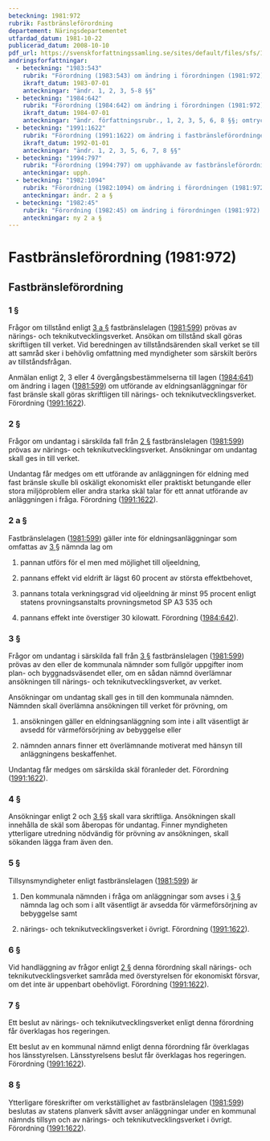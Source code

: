 ```yaml
---
beteckning: 1981:972
rubrik: Fastbränsleförordning
departement: Näringsdepartementet
utfardad_datum: 1981-10-22
publicerad_datum: 2008-10-10
pdf_url: https://svenskforfattningssamling.se/sites/default/files/sfs/1981-10/SFS1981-972.pdf
andringsforfattningar:
  - beteckning: "1983:543"
    rubrik: "Förordning (1983:543) om ändring i förordningen (1981:972) om utförande av eldningsanläggningar för fast bränsle"
    ikraft_datum: 1983-07-01
    anteckningar: "ändr. 1, 2, 3, 5-8 §§"
  - beteckning: "1984:642"
    rubrik: "Förordning (1984:642) om ändring i förordningen (1981:972) om utförande av eldningsanläggningar för fast bränsle"
    ikraft_datum: 1984-07-01
    anteckningar: "ändr. författningsrubr., 1, 2, 3, 5, 6, 8 §§; omtryck"
  - beteckning: "1991:1622"
    rubrik: "Förordning (1991:1622) om ändring i fastbränsleförordningen (1981:972)"
    ikraft_datum: 1992-01-01
    anteckningar: "ändr. 1, 2, 3, 5, 6, 7, 8 §§"
  - beteckning: "1994:797"
    rubrik: "Förordning (1994:797) om upphävande av fastbränsleförordningen (1981:972)"
    anteckningar: upph.
  - beteckning: "1982:1094"
    rubrik: "Förordning (1982:1094) om ändring i förordningen (1981:972) om utförande av eldningsanläggningar för fast bränsle"
    anteckningar: ändr. 2 a §
  - beteckning: "1982:45"
    rubrik: "Förordning (1982:45) om ändring i förordningen (1981:972) om utförande av eldningsanläggningar för fast bränsle"
    anteckningar: ny 2 a §
---
```


# Fastbränsleförordning (1981:972)

## Fastbränsleförordning

### 1 §

Frågor om tillstånd enligt [3 a §](#3a) fastbränslelagen ([1981:599](https://selex.se/eli/sfs/1981/599)) prövas av närings- och teknikutvecklingsverket. Ansökan om tillstånd skall göras skriftligen till verket. Vid beredningen av tillståndsärenden skall verket se till att samråd sker i behövlig omfattning med myndigheter som särskilt berörs av tillståndsfrågan.

Anmälan enligt 2, 3 eller 4 övergångsbestämmelserna till lagen ([1984:641](https://selex.se/eli/sfs/1984/641)) om ändring i lagen ([1981:599](https://selex.se/eli/sfs/1981/599)) om utförande av eldningsanläggningar för fast bränsle skall göras skriftligen till närings- och teknikutvecklingsverket. Förordning ([1991:1622](https://selex.se/eli/sfs/1991/1622)).

### 2 §

Frågor om undantag i särskilda fall från [2 §](#2) fastbränslelagen ([1981:599](https://selex.se/eli/sfs/1981/599)) prövas av närings- och teknikutvecklingsverket. Ansökningar om undantag skall ges in till verket.

Undantag får medges om ett utförande av anläggningen för eldning med fast bränsle skulle bli oskäligt ekonomiskt eller praktiskt betungande eller stora miljöproblem eller andra starka skäl talar för ett annat utförande av anläggningen i fråga. Förordning ([1991:1622](https://selex.se/eli/sfs/1991/1622)).

### 2 a §

Fastbränslelagen ([1981:599](https://selex.se/eli/sfs/1981/599)) gäller inte för eldningsanläggningar som omfattas av [3 §](#3) nämnda lag om

1. pannan utförs för el men med möjlighet till oljeeldning,

2. pannans effekt vid eldrift är lägst 60 procent av största effektbehovet,

3. pannans totala verkningsgrad vid oljeeldning är minst 95 procent enligt statens provningsanstalts provningsmetod SP A3 535 och

4. pannans effekt inte överstiger 30 kilowatt. Förordning ([1984:642](https://selex.se/eli/sfs/1984/642)).

### 3 §

Frågor om undantag i särskilda fall från [3 §](#3) fastbränslelagen ([1981:599](https://selex.se/eli/sfs/1981/599)) prövas av den eller de kommunala nämnder som fullgör uppgifter inom plan- och byggnadsväsendet eller, om en sådan nämnd överlämnar ansökningen till närings- och teknikutvecklingsverket, av verket.

Ansökningar om undantag skall ges in till den kommunala nämnden. Nämnden skall överlämna ansökningen till verket för prövning, om

1. ansökningen gäller en eldningsanläggning som inte i allt väsentligt är avsedd för värmeförsörjning av bebyggelse eller

2. nämnden annars finner ett överlämnande motiverat med hänsyn till anläggningens beskaffenhet.

Undantag får medges om särskilda skäl föranleder det. Förordning ([1991:1622](https://selex.se/eli/sfs/1991/1622)).

### 4 §

Ansökningar enligt 2 och [3 §](#3)§ skall vara skriftliga. Ansökningen skall innehålla de skäl som åberopas för undantag. Finner myndigheten ytterligare utredning nödvändig för prövning av ansökningen, skall sökanden lägga fram även den.

### 5 §

Tillsynsmyndigheter enligt fastbränslelagen ([1981:599](https://selex.se/eli/sfs/1981/599)) är

1. Den kommunala nämnden i fråga om anläggningar som avses i [3 §](#3) nämnda lag och som i allt väsentligt är avsedda för värmeförsörjning av bebyggelse samt

2. närings- och teknikutvecklingsverket i övrigt. Förordning ([1991:1622](https://selex.se/eli/sfs/1991/1622)).

### 6 §

Vid handläggning av frågor enligt [2 §](#2) denna förordning skall närings- och teknikutvecklingsverket samråda med överstyrelsen för ekonomiskt försvar, om det inte är uppenbart obehövligt. Förordning ([1991:1622](https://selex.se/eli/sfs/1991/1622)).

### 7 §

Ett beslut av närings- och teknikutvecklingsverket enligt denna förordning får överklagas hos regeringen.

Ett beslut av en kommunal nämnd enligt denna förordning får överklagas hos länsstyrelsen. Länsstyrelsens beslut får överklagas hos regeringen. Förordning ([1991:1622](https://selex.se/eli/sfs/1991/1622)).

### 8 §

Ytterligare föreskrifter om verkställighet av fastbränslelagen ([1981:599](https://selex.se/eli/sfs/1981/599)) beslutas av statens planverk såvitt avser anläggningar under en kommunal nämnds tillsyn och av närings- och teknikutvecklingsverket i övrigt. Förordning ([1991:1622](https://selex.se/eli/sfs/1991/1622)).